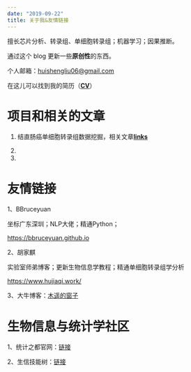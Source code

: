 ```yaml
---
date: "2019-09-22"
title: 关于我&友情链接
---
```


擅长芯片分析、转录组、单细胞转录组；机器学习；因果推断。

通过这个 blog 更新一些**原创性**的东西。

个人邮箱：huishengliu06@gmail.com

在这儿可以找到我的简历（[**CV**](https://github.com/Farewellznm/myblog/blob/main/content/%E7%94%9F%E7%89%A9%E4%BF%A1%E6%81%AF%E5%B7%A5%E7%A8%8B%E5%B8%88_%E5%88%98%E6%83%A0%E7%94%9F.pdf)）

# 项目和相关的文章

1. 结直肠癌单细胞转录组数据挖掘，相关文章[**links**](https://pdf.sciencedirectassets.com/315461/AIP/1-s2.0-S2372770521000838/main.pdf?X-Amz-Security-Token=IQoJb3JpZ2luX2VjECoaCXVzLWVhc3QtMSJHMEUCIQDYMtBZYFR1ZMTgAZXW5fs%2FYj0CwpPKN0oOzNytnbqdfAIgPWqiV57blhkoHAhiy99jgqrRQgS6Iqj90ZfXmvy9f4Uq%2BgMIQxAEGgwwNTkwMDM1NDY4NjUiDBKP8dNmJtga5LHvByrXA3vrHai69J0%2BvSb1yDikavvIXCCBm0etlNvnFLHweiszsgoLrhhkxMDtsBWlrRgGngEL1tDiTClmibdMbMcx1V0op9%2FjF%2FRVnieh8uORJ8ZhS4guUqXtroFqS7zNBBBxMkGAsh716L84%2FPUZFCSPQbqldXFtSJc3joDlqWs81owdnR51EmwJezZQtsKsyO0WXMR1zJXpt%2Fea2f%2FVZTldzInpf27ouf7uffNL%2BO043Fs1XpgLHifyjE%2FAkEEvlRjmDvpekVtaU%2Bt32DCtAVGj%2FJhAOqkWcrcKeqk2%2BdDfSRqVf91nYxnNc30NzI4QiHwZEKwCZ0Pwdge6F1fJ9tXFIyT2e6UouBA%2BR%2F6AAHjISWqvmZXonAIX8wV7c9AYfjZKGWAeEy3oP3x%2BLH%2BTKqMSOe9ql19Hmi7%2BZbLAt7QbuJNaFBQ8lNgznObyfcGWl6SvNtypehKdBPdmeSvqP6E4oE1tWFrJmOKxXteVhLM1oir2oauFb2fvVVVID1MDEcvSqnbYKIySd5gdt7jKMnKpqx2kIAScIebNYVTGOn7sn25JV6Kq7%2Fp3aQE%2BEV7Vv7gu%2BxqLUAr4oKL66%2BbmUvJgKpG7R1sClBj9Yt7%2FTu9xBjG5ShpOJE7LSTC%2F466IBjqlAfoqvuJVBZjBYAzNeQdZMYLoXpwxXgWZXMzHNiZJaoS8BImMe5dDLte5VkPjr4g8Hd%2BYj5yts8Yf0FvfSftQv47qLyooHmZiHSIExNjVX5KjOzbWWIp2%2BGFMkSVbvOOeQ0yYNJjBk1HJGppCH2peMRRO%2BdqCePqRhkFbl4EMvi%2FAU%2BJfCA%2B6eundfMSF%2FLWTklAMi5yb4X%2FEew7GNWnKBbPsyYAT7A%3D%3D&X-Amz-Algorithm=AWS4-HMAC-SHA256&X-Amz-Date=20210805T095610Z&X-Amz-SignedHeaders=host&X-Amz-Expires=300&X-Amz-Credential=ASIAQ3PHCVTYY2IJCXCQ%2F20210805%2Fus-east-1%2Fs3%2Faws4_request&X-Amz-Signature=1cfbeeab32062b39a77c1692c7c14263ae94338999eb16f7d3c7faffa0c8cc6f&hash=e678de9673426740c9ce2cc074239d53910673ac41284bdecfdb6558d4067198&host=68042c943591013ac2b2430a89b270f6af2c76d8dfd086a07176afe7c76c2c61&pii=S2372770521000838&tid=spdf-e84f766d-a251-4c0f-b7a4-5b57aacce308&sid=a8cad0007371c14cf088e146e9f27586af28gxrqb&type=client)

2.

3.

# 友情链接

1、BBruceyuan

坐标广东深圳；NLP大佬；精通Python；

https://bbruceyuan.github.io

2、胡家麒

实验室师弟博客；更新生物信息学教程；精通单细胞转录组学分析

https://www.hujiaqi.work/

3、大牛博客：[木遥的窗子](http://blog.farmostwood.net/)

# 生物信息与统计学社区

1、统计之都官网：[链接](https://cosx.org/)

2、生信技能树：[链接](http://www.biotrainee.com/)




